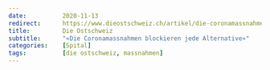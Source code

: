 ```yaml
---
date:          2020-11-13
redirect:      https://www.dieostschweiz.ch/artikel/die-coronamassnahmen-blockieren-jede-alternative-Kvr7XNo
title:         Die Ostschweiz
subtitle:      "«Die Coronamassnahmen blockieren jede Alternative»"
categories:    [Spital]
tags:          [die ostschweiz, massnahmen]
---
```

